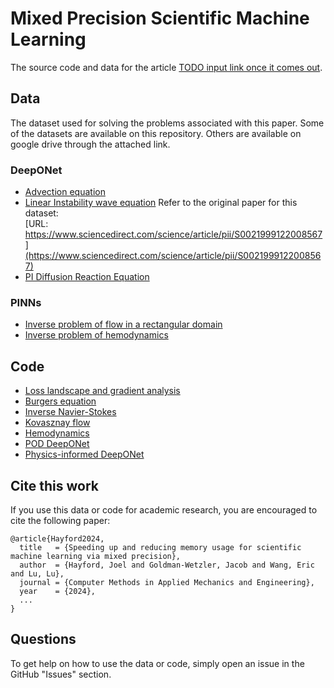 # Mixed Precision Scientific Machine Learning

The source code and data for the article [TODO input link once it comes out](https://...).

## Data
The dataset used for solving the problems associated with this paper. Some of the datasets are available on this repository. Others are available on google drive through the attached link.

### DeepONet
- [Advection equation](Dataset/DeepONEt/Advection_equation_dataset)
- [Linear Instability wave equation](Dataset/DeepONEt/Linear_Instability_Wave_dataset.md)
Refer to the original paper for this dataset:  
[URL: https://www.sciencedirect.com/science/article/pii/S0021999122008567](https://www.sciencedirect.com/science/article/pii/S0021999122008567)
- [PI Diffusion Reaction Equation](Dataset/DeepONEt/PI-Diffusion-Reaction-Equation)

### PINNs
- [Inverse problem of flow in a rectangular domain](Dataset/PINNs/Inverse_problem_of_flow_in_a_rectangular_domain)
- [Inverse problem of hemodynamics](Dataset/PINNs/Inverse_problem_of_hemodynamics/hemodynamics.md)
## Code

- [Loss landscape and gradient analysis](loss-landscape/)
- [Burgers equation](pinns/dde_burgers_mixed.ipynb)
- [Inverse Navier-Stokes](pinns/Navier_Stokes_Inverse)
- [Kovasznay flow](pinns/Kovasznay_Flow)
- [Hemodynamics](pinns/Hemodynamics)
- [POD DeepONet](DeepOnet/LIW_POD_DeepOnet)
- [Physics-informed DeepONet](DeepOnet/PI-Diffusion-Reaction-Equation)

## Cite this work

If you use this data or code for academic research, you are encouraged to cite the following paper:

```
@article{Hayford2024,
  title   = {Speeding up and reducing memory usage for scientific machine learning via mixed precision},
  author  = {Hayford, Joel and Goldman-Wetzler, Jacob and Wang, Eric and Lu, Lu},
  journal = {Computer Methods in Applied Mechanics and Engineering},
  year    = {2024},
  ...
}
```

## Questions

To get help on how to use the data or code, simply open an issue in the GitHub "Issues" section.
